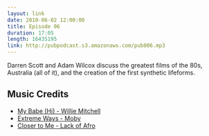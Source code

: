 ```yaml
---
layout: link
date: 2010-06-02 12:00:00
title: Episode 06
duration: 17:05
length: 16435195
link: http://pubpodcast.s3.amazonaws.com/pub006.mp3
---
```


Darren Scott and Adam Wilcox discuss the greatest films of the 80s, Australia (all of it), and the creation of the first synthetic lifeforms.

<!-- more -->

## Music Credits

- [My Babe (Hi) - Willie Mitchell](http://itunes.apple.com/gb/album/my-babe/id275700126?i=275700391)
- [Extreme Ways - Moby](http://itunes.apple.com/gb/album/extreme-ways-the-bourne-ultimatum/id263397393?i=263397412)
- [Closer to Me - Lack of Afro](http://itunes.apple.com/gb/album/closer-to-me/id330316551?i=330317317)